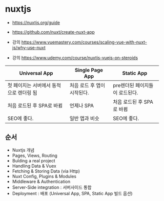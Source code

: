 # nuxtjs

- https://nuxtjs.org/guide 
- https://github.com/nuxt/create-nuxt-app 

- 강의 https://www.vuemastery.com/courses/scaling-vue-with-nuxt-js/why-use-nuxt
- 강의 https://www.udemy.com/course/nuxtjs-vuejs-on-steroids

| Universal App  |  Single Page App | Static App  |  
|---|---|---|
| 첫 페이지는 서버에서 동적으로 렌더링 됨 | 처음 로드 후 앱이 시작된다. | pre렌더된 페이지들이 로드된다.  | 
| 처음 로드된 후 SPA로 바뀜  | 언제나 SPA |  처음 로드된 후 SPA로 바뀜 |  
| SEO에 좋다.  | 일반 앱과 비슷  | SEO에 좋다.  |  

## 순서 
- Nuxtjs 개념
- Pages, Views, Routing 
- Bulding a real project 
- Handling Data & Vuex 
- Fetching & Storing Data (via Http)
- Nuxt Config, Plugins & Modules
- Middleware & Authentication
- Server-Side integration : 서버사이드 통합 
- Deployment : 배포 (Universal App, SPA, Static App 빌드 옵션)
